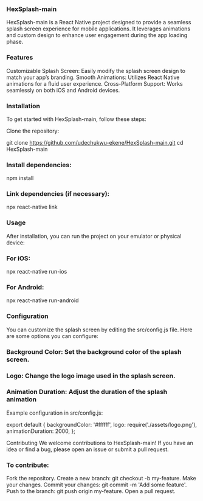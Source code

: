 ### HexSplash-main
HexSplash-main is a React Native project designed to provide a seamless splash screen experience for mobile applications. It leverages animations and custom design to enhance user engagement during the app loading phase.

### Features
Customizable Splash Screen: Easily modify the splash screen design to match your app’s branding.
Smooth Animations: Utilizes React Native animations for a fluid user experience.
Cross-Platform Support: Works seamlessly on both iOS and Android devices.

### Installation
To get started with HexSplash-main, follow these steps:

Clone the repository:

git clone https://github.com/udechukwu-ekene/HexSplash-main.git
cd HexSplash-main

### Install dependencies:
npm install

### Link dependencies (if necessary):
npx react-native link

### Usage
After installation, you can run the project on your emulator or physical device:

### For iOS:
npx react-native run-ios

### For Android:
npx react-native run-android

### Configuration
You can customize the splash screen by editing the src/config.js file. Here are some options you can configure:

### Background Color: Set the background color of the splash screen.
### Logo: Change the logo image used in the splash screen.
### Animation Duration: Adjust the duration of the splash animation
Example configuration in src/config.js:

export default {
  backgroundColor: '#ffffff',
  logo: require('./assets/logo.png'),
  animationDuration: 2000,
};

Contributing
We welcome contributions to HexSplash-main! If you have an idea or find a bug, please open an issue or submit a pull request.

### To contribute:

Fork the repository.
Create a new branch: git checkout -b my-feature.
Make your changes.
Commit your changes: git commit -m 'Add some feature'.
Push to the branch: git push origin my-feature.
Open a pull request.




